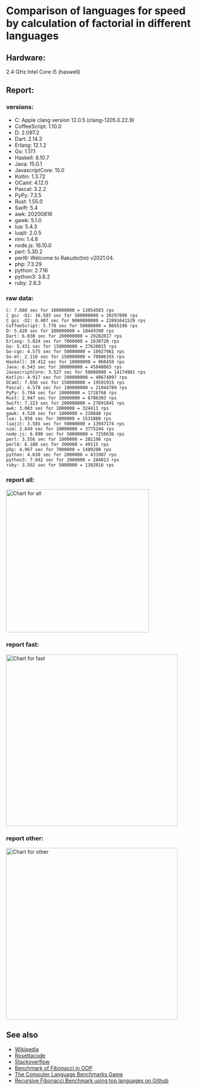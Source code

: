 Comparison of languages for speed by calculation of factorial in different languages
====================================================================================

Hardware:
---------
2.4 GHz Intel Core i5 (haswell)

Report:
-------
### versions:

  * C: Apple clang version 12.0.5 (clang-1205.0.22.9)
  * CoffeeScript: 1.10.0
  * D: 2.097.2
  * Dart: 2.14.3
  * Erlang: 12.1.2
  * Go: 1.17.1
  * Haskell: 8.10.7
  * Java: 15.0.1
  * JavascriptCore: 15.0
  * Kotlin: 1.3.72
  * OCaml: 4.12.0
  * Pascal: 3.2.2
  * PyPy: 7.3.5
  * Rust: 1.55.0
  * Swift: 5.4
  * awk: 20200816
  * gawk: 5.1.0
  * lua: 5.4.3
  * luajit: 2.0.5
  * nim: 1.4.8
  * node.js: 16.10.0
  * perl: 5.30.2
  * perl6: Welcome to Rakudo(tm) v2021.04.
  * php: 7.3.29
  * python: 2.7.16
  * python3: 3.8.2
  * ruby: 2.6.3


### raw data:

    C: 7.660 sec for 100000000 = 13054503 rps
    C gcc -O1: 16.503 sec for 500000000 = 30297896 rps
    C gcc -O2: 0.407 sec for 9000000000 = 22091641529 rps
    CoffeeScript: 5.770 sec for 50000000 = 8665196 rps
    D: 5.420 sec for 100000000 = 18449390 rps
    Dart: 6.830 sec for 200000000 = 29282017 rps
    Erlang: 3.824 sec for 7000000 = 1830720 rps
    Go: 5.431 sec for 150000000 = 27620015 rps
    Go-cgo: 4.575 sec for 50000000 = 10927981 rps
    Go-mt: 2.116 sec for 150000000 = 70886355 rps
    Haskell: 10.412 sec for 10000000 = 960450 rps
    Java: 6.543 sec for 300000000 = 45848065 rps
    JavascriptCore: 3.527 sec for 50000000 = 14174901 rps
    Kotlin: 4.917 sec for 200000000 = 40674097 rps
    OCaml: 7.656 sec for 150000000 = 19591915 rps
    Pascal: 4.578 sec for 100000000 = 21844709 rps
    PyPy: 5.784 sec for 10000000 = 1728768 rps
    Rust: 2.947 sec for 20000000 = 6786303 rps
    Swift: 7.223 sec for 200000000 = 27691041 rps
    awk: 3.083 sec for 1000000 = 324411 rps
    gawk: 4.528 sec for 1000000 = 220848 rps
    lua: 1.958 sec for 3000000 = 1531888 rps
    luajit: 3.585 sec for 50000000 = 13947174 rps
    nim: 2.649 sec for 10000000 = 3775244 rps
    node.js: 6.890 sec for 50000000 = 7256636 rps
    perl: 3.556 sec for 1000000 = 281198 rps
    perl6: 6.108 sec for 300000 = 49115 rps
    php: 4.967 sec for 7000000 = 1409200 rps
    python: 4.630 sec for 2000000 = 431987 rps
    python3: 7.042 sec for 2000000 = 284013 rps
    ruby: 3.592 sec for 5000000 = 1392016 rps


### report all:

<img alt="Chart for all" width="388" src="https://chart.googleapis.com/chart?cht=bhs&chs=582x515&chd=t%3A70886354%2C45848064%2C40674096%2C30297896%2C29282016%2C27691040%2C27620014%2C21844708%2C19591915%2C18449390%2C14174901%2C13947173%2C13054502%2C10927981%2C8665196%2C7256636%2C6786302%2C3775244%2C1830720%2C1728767%2C1531888%2C1409199%2C1392015%2C960450%2C431986%2C324410%2C284012%2C281197%2C220848&chco=4d89f9&chbh=12&chds=0,70886354.948489&chxt=x,y,r&chxl=1%3A%7Cgawk%7Cperl%7Cpython3%7Cawk%7Cpython%7CHaskell%7Cruby%7Cphp%7Clua%7CPyPy%7CErlang%7Cnim%7CRust%7Cnode.js%7CCoffeeScript%7CGo-cgo%7CC%7Cluajit%7CJavascriptCore%7CD%7COCaml%7CPascal%7CGo%7CSwift%7CDart%7CC%20gcc%20-O1%7CKotlin%7CJava%7CGo-mt%7C2%3A%7C220848%20rps%7C281197%20rps%7C284012%20rps%7C324410%20rps%7C431986%20rps%7C960450%20rps%7C1392015%20rps%7C1409199%20rps%7C1531888%20rps%7C1728767%20rps%7C1830720%20rps%7C3775244%20rps%7C6786302%20rps%7C7256636%20rps%7C8665196%20rps%7C10927981%20rps%7C13054502%20rps%7C13947173%20rps%7C14174901%20rps%7C18449390%20rps%7C19591915%20rps%7C21844708%20rps%7C27620014%20rps%7C27691040%20rps%7C29282016%20rps%7C30297896%20rps%7C40674096%20rps%7C45848064%20rps%7C70886354%20rps%7C0%3A%7C0%20%25%7C10%20%25%7C20%20%25%7C30%20%25%7C40%20%25%7C50%20%25%7C60%20%25%7C70%20%25%7C80%20%25%7C90%20%25%7C100%20%25">

### report fast:

<img alt="Chart for fast" width="466" src="https://chart.googleapis.com/chart?cht=bhs&chs=700x328&chd=t%3A70886354%2C45848064%2C40674096%2C30297896%2C29282016%2C27691040%2C27620014%2C21844708%2C19591915%2C18449390%2C14174901%2C13947173%2C13054502%2C10927981%2C8665196%2C7256636%2C6786302%2C3775244&chco=4d89f9&chbh=12&chds=0,70886354.948489&chxt=x,y,r&chxl=1%3A%7Cnim%7CRust%7Cnode.js%7CCoffeeScript%7CGo-cgo%7CC%7Cluajit%7CJavascriptCore%7CD%7COCaml%7CPascal%7CGo%7CSwift%7CDart%7CC%20gcc%20-O1%7CKotlin%7CJava%7CGo-mt%7C2%3A%7C3775244%20rps%7C6786302%20rps%7C7256636%20rps%7C8665196%20rps%7C10927981%20rps%7C13054502%20rps%7C13947173%20rps%7C14174901%20rps%7C18449390%20rps%7C19591915%20rps%7C21844708%20rps%7C27620014%20rps%7C27691040%20rps%7C29282016%20rps%7C30297896%20rps%7C40674096%20rps%7C45848064%20rps%7C70886354%20rps%7C0%3A%7C0%20%25%7C10%20%25%7C20%20%25%7C30%20%25%7C40%20%25%7C50%20%25%7C60%20%25%7C70%20%25%7C80%20%25%7C90%20%25%7C100%20%25">

### report other:

<img alt="Chart for other" width="466" src="https://chart.googleapis.com/chart?cht=bhs&chs=700x209&chd=t%3A1830720%2C1728767%2C1531888%2C1409199%2C1392015%2C960450%2C431986%2C324410%2C284012%2C281197%2C220848&chco=4d89f9&chbh=12&chds=0,1830720.06326132&chxt=x,y,r&chxl=1%3A%7Cgawk%7Cperl%7Cpython3%7Cawk%7Cpython%7CHaskell%7Cruby%7Cphp%7Clua%7CPyPy%7CErlang%7C2%3A%7C220848%20rps%7C281197%20rps%7C284012%20rps%7C324410%20rps%7C431986%20rps%7C960450%20rps%7C1392015%20rps%7C1409199%20rps%7C1531888%20rps%7C1728767%20rps%7C1830720%20rps%7C0%3A%7C0%20%25%7C10%20%25%7C20%20%25%7C30%20%25%7C40%20%25%7C50%20%25%7C60%20%25%7C70%20%25%7C80%20%25%7C90%20%25%7C100%20%25">



See also
--------

  * [Wikipedia](http://en.wikipedia.org/wiki/Factorial)
  * [Rosettacode](http://rosettacode.org/wiki/Factorial)
  * [Stackoverflow](http://stackoverflow.com/questions/23930/factorial-algorithms-in-different-languages)
  * [Benchmark of Fibonacci in OOP](https://github.com/Balancer/benchmarks-fib-obj)
  * [The Computer Language Benchmarks Game](http://benchmarksgame.alioth.debian.org)
  * [Recursive Fibonacci Benchmark using top languages on Github](https://github.com/drujensen/fib)
